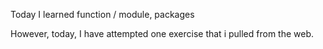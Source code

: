 Today I learned function / module, packages 

However, today, I have attempted one exercise that i pulled from the web. 


